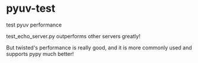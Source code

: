 # pyuv-test
test pyuv performance

test_echo_server.py outperforms other servers greatly!

But twisted's performance is really good, and it is more commonly used and supports pypy much better!